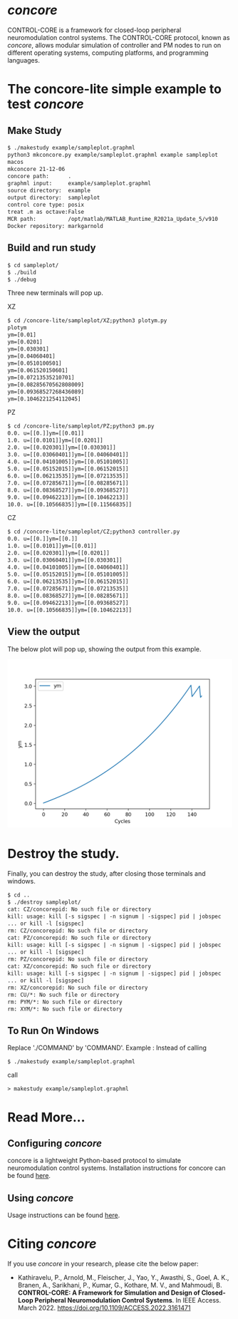 # _concore_
CONTROL-CORE is a framework for closed-loop peripheral neuromodulation control systems. The CONTROL-CORE protocol, known as _concore_, allows modular simulation of controller and PM nodes to run on different operating systems, computing platforms, and programming languages. 

# The concore-lite simple example to test _concore_

## Make Study
```
$ ./makestudy example/sampleplot.graphml
python3 mkconcore.py example/sampleplot.graphml example sampleplot macos
mkconcore 21-12-06
concore path:      .
graphml input:     example/sampleplot.graphml
source directory:  example
output directory:  sampleplot
control core type: posix
treat .m as octave:False
MCR path:          /opt/matlab/MATLAB_Runtime_R2021a_Update_5/v910
Docker repository: markgarnold
```

## Build and run study
```
$ cd sampleplot/
$ ./build
$ ./debug
```

Three new terminals will pop up.


XZ
```
$ cd /concore-lite/sampleplot/XZ;python3 plotym.py
plotym
ym=[0.01]
ym=[0.0201]
ym=[0.030301]
ym=[0.04060401]
ym=[0.0510100501]
ym=[0.061520150601]
ym=[0.07213535210701]
ym=[0.08285670562808009]
ym=[0.09368527268436089]
ym=[0.1046221254112045]
```

PZ
```
$ cd /concore-lite/sampleplot/PZ;python3 pm.py
0.0. u=[[0.]]ym=[[0.01]]
1.0. u=[[0.0101]]ym=[[0.0201]]
2.0. u=[[0.020301]]ym=[[0.030301]]
3.0. u=[[0.03060401]]ym=[[0.04060401]]
4.0. u=[[0.04101005]]ym=[[0.05101005]]
5.0. u=[[0.05152015]]ym=[[0.06152015]]
6.0. u=[[0.06213535]]ym=[[0.07213535]]
7.0. u=[[0.07285671]]ym=[[0.08285671]]
8.0. u=[[0.08368527]]ym=[[0.09368527]]
9.0. u=[[0.09462213]]ym=[[0.10462213]]
10.0. u=[[0.10566835]]ym=[[0.11566835]]
```

CZ
```
$ cd /concore-lite/sampleplot/CZ;python3 controller.py
0.0. u=[[0.]]ym=[[0.]]
1.0. u=[[0.0101]]ym=[[0.01]]
2.0. u=[[0.020301]]ym=[[0.0201]]
3.0. u=[[0.03060401]]ym=[[0.030301]]
4.0. u=[[0.04101005]]ym=[[0.04060401]]
5.0. u=[[0.05152015]]ym=[[0.05101005]]
6.0. u=[[0.06213535]]ym=[[0.06152015]]
7.0. u=[[0.07285671]]ym=[[0.07213535]]
8.0. u=[[0.08368527]]ym=[[0.08285671]]
9.0. u=[[0.09462213]]ym=[[0.09368527]]
10.0. u=[[0.10566835]]ym=[[0.10462213]]
```

## View the output
The below plot will pop up, showing the output from this example.

![The output plot](fig/Figure_1.png)


# Destroy the study.
Finally, you can destroy the study, after closing those terminals and windows.
```
$ cd ..
$ ./destroy sampleplot/
cat: CZ/concorepid: No such file or directory
kill: usage: kill [-s sigspec | -n signum | -sigspec] pid | jobspec ... or kill -l [sigspec]
rm: CZ/concorepid: No such file or directory
cat: PZ/concorepid: No such file or directory
kill: usage: kill [-s sigspec | -n signum | -sigspec] pid | jobspec ... or kill -l [sigspec]
rm: PZ/concorepid: No such file or directory
cat: XZ/concorepid: No such file or directory
kill: usage: kill [-s sigspec | -n signum | -sigspec] pid | jobspec ... or kill -l [sigspec]
rm: XZ/concorepid: No such file or directory
rm: CU/*: No such file or directory
rm: PYM/*: No such file or directory
rm: XYM/*: No such file or directory
```
## To Run On Windows

Replace './COMMAND' by 'COMMAND'.
Example :
Instead of calling 
```
$ ./makestudy example/sampleplot.graphml
```
call
```
> makestudy example/sampleplot.graphml
```


# Read More...

## Configuring _concore_

concore is a lightweight Python-based protocol to simulate neuromodulation control systems. Installation instructions for concore can be found [here](https://control-core.readthedocs.io/en/latest/installation.html).


## Using _concore_

Usage instructions can be found [here](https://control-core.readthedocs.io/en/latest/usage.html).


# Citing _concore_

If you use _concore_ in your research, please cite the below paper:

* Kathiravelu, P., Arnold, M., Fleischer, J., Yao, Y., Awasthi, S., Goel, A. K., Branen, A., Sarikhani, P., Kumar, G., Kothare, M. V., and Mahmoudi, B. **CONTROL-CORE: A Framework for Simulation and Design of Closed-Loop Peripheral Neuromodulation Control Systems**. In IEEE Access. March 2022. https://doi.org/10.1109/ACCESS.2022.3161471 
